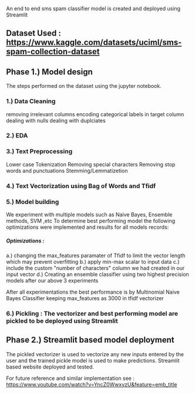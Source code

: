 An end to end sms spam classifier model is created and deployed using Streamlit

## Dataset Used : https://www.kaggle.com/datasets/uciml/sms-spam-collection-dataset

## Phase 1.) Model design
The steps performed on the dataset using the jupyter notebook.
### 1.) Data Cleaning
removing irrelevant columns
encoding categorical labels in target column
dealing with nulls
dealing with duplciates

### 2.) EDA

### 3.) Text Preprocessing
Lower case
Tokenization
Removing special characters
Removing stop words and punctuations
Stemming/Lemmatizetion

### 4.) Text Vectorization using Bag of Words and Tfidf

### 5.) Model building
We experiment with multiple models such as Naive Bayes, Ensemble methods, SVM ,etc
To determine best performing model the following optimizations were implemented and results for all models records:
##### Optimizations :
a.) changing the max_features paramater of Tfidf to limit the vector length which may prevent overfitting
b.) apply min-max scalar to input data
c.) include the custom "number of characters" column we had created in our input vector
d.) Creating an ensemble classifier using two highest precision models after our above 3 experiments

After all experimentations the best performance is by Multinomial Naive Bayes Classifier keeping max_features as 3000 in tfidf vectorizer

### 6.) Pickling : The vectorizer and best performing model are pickled to be deployed using Streamlit


## Phase 2.) Streamlit based model deployment
The pickled vectorizer is used to vectorize any new inputs entered by the user and the trained pickle model is used to make predictions. Streamlit based website deployed and tested.


For future reference and similar implementation see : https://www.youtube.com/watch?v=YncZ0WwxyzU&feature=emb_title
